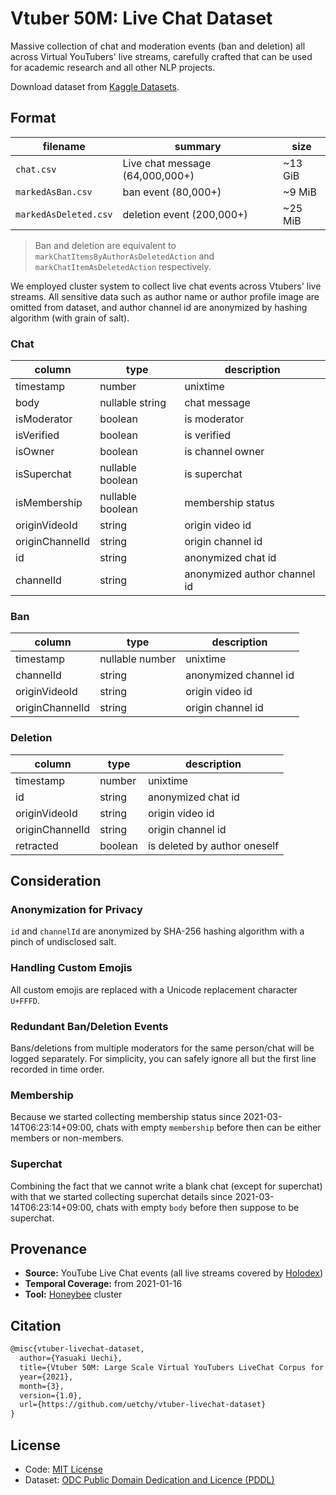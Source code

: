 # Vtuber 50M: Live Chat Dataset

Massive collection of chat and moderation events (ban and deletion) all across Virtual YouTubers' live streams, carefully crafted that can be used for academic research and all other NLP projects.

Download dataset from [Kaggle Datasets](https://www.kaggle.com/uetchy/vtuber-livechat).

## Format

| filename              | summary                         | size    |
| --------------------- | ------------------------------- | ------- |
| `chat.csv`            | Live chat message (64,000,000+) | ~13 GiB |
| `markedAsBan.csv`     | ban event (80,000+)             | ~9 MiB  |
| `markedAsDeleted.csv` | deletion event (200,000+)       | ~25 MiB |

> Ban and deletion are equivalent to `markChatItemsByAuthorAsDeletedAction` and `markChatItemAsDeletedAction` respectively.

We employed cluster system to collect live chat events across Vtubers' live streams. All sensitive data such as author name or author profile image are omitted from dataset, and author channel id are anonymized by hashing algorithm (with grain of salt).

### Chat

| column          | type             | description                  |
| --------------- | ---------------- | ---------------------------- |
| timestamp       | number           | unixtime                     |
| body            | nullable string  | chat message                 |
| isModerator     | boolean          | is moderator                 |
| isVerified      | boolean          | is verified                  |
| isOwner         | boolean          | is channel owner             |
| isSuperchat     | nullable boolean | is superchat                 |
| isMembership    | nullable boolean | membership status            |
| originVideoId   | string           | origin video id              |
| originChannelId | string           | origin channel id            |
| id              | string           | anonymized chat id           |
| channelId       | string           | anonymized author channel id |

### Ban

| column          | type            | description           |
| --------------- | --------------- | --------------------- |
| timestamp       | nullable number | unixtime              |
| channelId       | string          | anonymized channel id |
| originVideoId   | string          | origin video id       |
| originChannelId | string          | origin channel id     |

### Deletion

| column          | type    | description                  |
| --------------- | ------- | ---------------------------- |
| timestamp       | number  | unixtime                     |
| id              | string  | anonymized chat id           |
| originVideoId   | string  | origin video id              |
| originChannelId | string  | origin channel id            |
| retracted       | boolean | is deleted by author oneself |

## Consideration

### Anonymization for Privacy

`id` and `channelId` are anonymized by SHA-256 hashing algorithm with a pinch of undisclosed salt.

### Handling Custom Emojis

All custom emojis are replaced with a Unicode replacement character `U+FFFD`.

### Redundant Ban/Deletion Events

Bans/deletions from multiple moderators for the same person/chat will be logged separately. For simplicity, you can safely ignore all but the first line recorded in time order.

### Membership

Because we started collecting membership status since 2021-03-14T06:23:14+09:00, chats with empty `membership` before then can be either members or non-members.

### Superchat

Combining the fact that we cannot write a blank chat (except for superchat) with that we started collecting superchat details since 2021-03-14T06:23:14+09:00, chats with empty `body` before then suppose to be superchat.

## Provenance

- **Source:** YouTube Live Chat events (all live streams covered by [Holodex](https://holodex.net))
- **Temporal Coverage:** from 2021-01-16
- **Tool:** [Honeybee](https://github.com/uetchy/honeybee) cluster

## Citation

```latex
@misc{vtuber-livechat-dataset,
  author={Yasuaki Uechi},
  title={Vtuber 50M: Large Scale Virtual YouTubers LiveChat Corpus for NLP},
  year={2021},
  month={3},
  version={1.0},
  url={https://github.com/uetchy/vtuber-livechat-dataset}
}
```

## License

- Code: [MIT License](./LICENSE)
- Dataset: [ODC Public Domain Dedication and Licence (PDDL)](https://opendatacommons.org/licenses/pddl/1-0/index.html)

